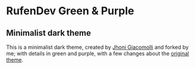 # RufenDev Green & Purple

## Minimalist dark theme

This is a minimalist dark theme, created by [Jhoni Giacomolli](https://github.com/jhonigiacomolli) and forked by me; with details in green and purple, with a few changes about the [original theme](https://marketplace.visualstudio.com/items?itemName=JhoniGiacomolli.jg-coding-dark-theme).

<!--
  ORIGINAL | e952ff
  - Integers -> #D18D33 | ORANGE
  - js/ts Keyword -> #FF43C2 | PINK
  - Keyword Control, Storage -> #CD38E4 | DARK
 -->
